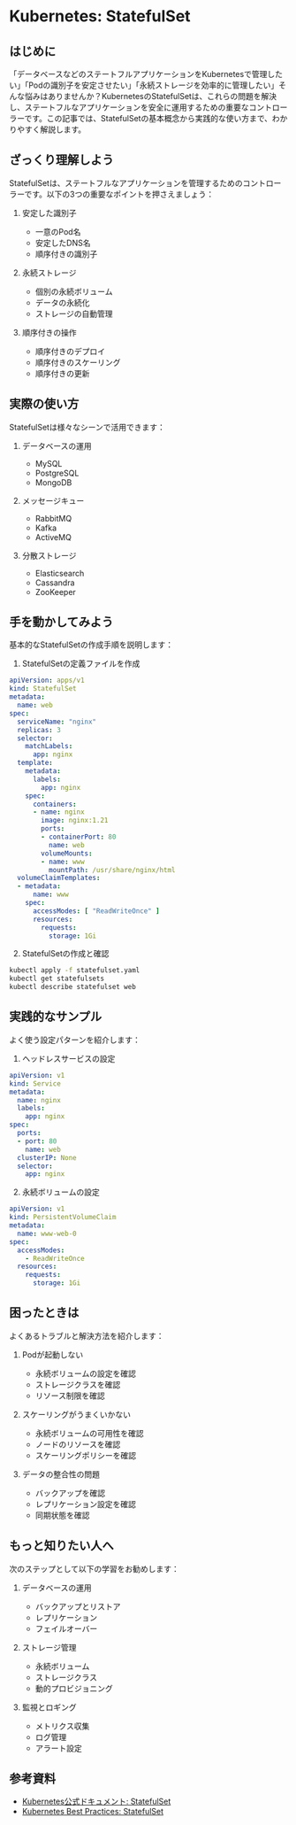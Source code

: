 # Kubernetes: StatefulSet

## はじめに
「データベースなどのステートフルアプリケーションをKubernetesで管理したい」「Podの識別子を安定させたい」「永続ストレージを効率的に管理したい」そんな悩みはありませんか？KubernetesのStatefulSetは、これらの問題を解決し、ステートフルなアプリケーションを安全に運用するための重要なコントローラーです。この記事では、StatefulSetの基本概念から実践的な使い方まで、わかりやすく解説します。

## ざっくり理解しよう
StatefulSetは、ステートフルなアプリケーションを管理するためのコントローラーです。以下の3つの重要なポイントを押さえましょう：

1. 安定した識別子
   - 一意のPod名
   - 安定したDNS名
   - 順序付きの識別子

2. 永続ストレージ
   - 個別の永続ボリューム
   - データの永続化
   - ストレージの自動管理

3. 順序付きの操作
   - 順序付きのデプロイ
   - 順序付きのスケーリング
   - 順序付きの更新

## 実際の使い方
StatefulSetは様々なシーンで活用できます：

1. データベースの運用
   - MySQL
   - PostgreSQL
   - MongoDB

2. メッセージキュー
   - RabbitMQ
   - Kafka
   - ActiveMQ

3. 分散ストレージ
   - Elasticsearch
   - Cassandra
   - ZooKeeper

## 手を動かしてみよう
基本的なStatefulSetの作成手順を説明します：

1. StatefulSetの定義ファイルを作成
```yaml
apiVersion: apps/v1
kind: StatefulSet
metadata:
  name: web
spec:
  serviceName: "nginx"
  replicas: 3
  selector:
    matchLabels:
      app: nginx
  template:
    metadata:
      labels:
        app: nginx
    spec:
      containers:
      - name: nginx
        image: nginx:1.21
        ports:
        - containerPort: 80
          name: web
        volumeMounts:
        - name: www
          mountPath: /usr/share/nginx/html
  volumeClaimTemplates:
  - metadata:
      name: www
    spec:
      accessModes: [ "ReadWriteOnce" ]
      resources:
        requests:
          storage: 1Gi
```

2. StatefulSetの作成と確認
```bash
kubectl apply -f statefulset.yaml
kubectl get statefulsets
kubectl describe statefulset web
```

## 実践的なサンプル
よく使う設定パターンを紹介します：

1. ヘッドレスサービスの設定
```yaml
apiVersion: v1
kind: Service
metadata:
  name: nginx
  labels:
    app: nginx
spec:
  ports:
  - port: 80
    name: web
  clusterIP: None
  selector:
    app: nginx
```

2. 永続ボリュームの設定
```yaml
apiVersion: v1
kind: PersistentVolumeClaim
metadata:
  name: www-web-0
spec:
  accessModes:
    - ReadWriteOnce
  resources:
    requests:
      storage: 1Gi
```

## 困ったときは
よくあるトラブルと解決方法を紹介します：

1. Podが起動しない
   - 永続ボリュームの設定を確認
   - ストレージクラスを確認
   - リソース制限を確認

2. スケーリングがうまくいかない
   - 永続ボリュームの可用性を確認
   - ノードのリソースを確認
   - スケーリングポリシーを確認

3. データの整合性の問題
   - バックアップを確認
   - レプリケーション設定を確認
   - 同期状態を確認

## もっと知りたい人へ
次のステップとして以下の学習をお勧めします：

1. データベースの運用
   - バックアップとリストア
   - レプリケーション
   - フェイルオーバー

2. ストレージ管理
   - 永続ボリューム
   - ストレージクラス
   - 動的プロビジョニング

3. 監視とロギング
   - メトリクス収集
   - ログ管理
   - アラート設定

## 参考資料
- [Kubernetes公式ドキュメント: StatefulSet](https://kubernetes.io/docs/concepts/workloads/controllers/statefulset/)
- [Kubernetes Best Practices: StatefulSet](https://kubernetes.io/docs/tasks/run-application/run-replicated-stateful-application/)
